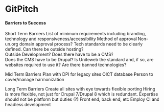 # Git<span class="gold">Pitch</span>


#### Barriers to Success

<span class="byline">Short Term Barriers</span>
List of minimum requirements including branding, technology and responsiveness/accessibility
Method of approval
Non-un.org domain approval process?
Tech standards need to be clearly defined.
  Can there be outside hosting?  
  Outside Development? 
  Does there have to be a CMS?  
  Does the CMS have to be Drupal?
  Is Uniteweb the standard and, if so, are websites required to use it?
  Are there banned technologies?

<span class="byline">Mid Term Barriers</span>
Plan with DPI for legacy sites
OICT database 
Person to cover/manage harmonization

<span class="byline">Long Term Barriers</span>
  Create all sites with eye towards flexible porting
  Hiring is more flexible, not just for Drupal 7/Drupal 8 which is redundant.
    Expertise should not be platform but duties (?) Front end, back end, etc
  Employ CI and headless development 
  
  
